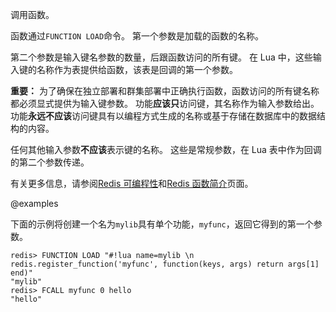 调用函数。

函数通过`FUNCTION LOAD`命令。
第一个参数是加载的函数的名称。

第二个参数是输入键名参数的数量，后跟函数访问的所有键。
在 Lua 中，这些输入键的名称作为表提供给函数，该表是回调的第一个参数。

**重要：**
为了确保在独立部署和群集部署中正确执行函数，函数访问的所有键名称都必须显式提供为输入键参数。
功能**应该只**访问键，其名称作为输入参数给出。
功能**永远不应该**访问键具有以编程方式生成的名称或基于存储在数据库中的数据结构的内容。

任何其他输入参数**不应该**表示键的名称。
这些是常规参数，在 Lua 表中作为回调的第二个参数传递。

有关更多信息，请参阅[Redis 可编程性](/topics/programmability)和[Redis 函数简介](/topics/functions-intro)页面。

@examples

下面的示例将创建一个名为`mylib`具有单个功能，`myfunc`，返回它得到的第一个参数。

    redis> FUNCTION LOAD "#!lua name=mylib \n redis.register_function('myfunc', function(keys, args) return args[1] end)"
    "mylib"
    redis> FCALL myfunc 0 hello
    "hello"
